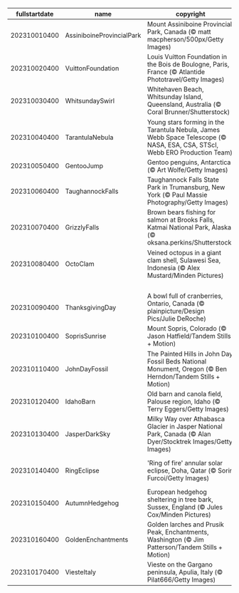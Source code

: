 |fullstartdate|name|copyright|title|image|
|--|--|--|--|--|
202310010400|AssiniboineProvincialPark|Mount Assiniboine Provincial Park, Canada (© matt macpherson/500px/Getty Images)|Whispers of winter|![](/en-CA/2023/10/202310010400AssiniboineProvincialPark.jpg)|
202310020400|VuittonFoundation|Louis Vuitton Foundation in the Bois de Boulogne, Paris, France (© Atlantide Phototravel/Getty Images)|A fashionista art centre|![](/en-CA/2023/10/202310020400VuittonFoundation.jpg)|
202310030400|WhitsundaySwirl|Whitehaven Beach, Whitsunday Island, Queensland, Australia (© Coral Brunner/Shutterstock)|Whitsunday wanderlust|![](/en-CA/2023/10/202310030400WhitsundaySwirl.jpg)|
202310040400|TarantulaNebula|Young stars forming in the Tarantula Nebula, James Webb Space Telescope (© NASA, ESA, CSA, STScI, Webb ERO Production Team)|A spider's Webb of stars|![](/en-CA/2023/10/202310040400TarantulaNebula.jpg)|
202310050400|GentooJump|Gentoo penguins, Antarctica (© Art Wolfe/Getty Images)|Here's how it's done!|![](/en-CA/2023/10/202310050400GentooJump.jpg)|
202310060400|TaughannockFalls|Taughannock Falls State Park in Trumansburg, New York (© Paul Massie Photography/Getty Images)|Nature's majesty awaits!|![](/en-CA/2023/10/202310060400TaughannockFalls.jpg)|
202310070400|GrizzlyFalls|Brown bears fishing for salmon at Brooks Falls, Katmai National Park, Alaska (© oksana.perkins/Shutterstock)|Time for self-serve salmon|![](/en-CA/2023/10/202310070400GrizzlyFalls.jpg)|
202310080400|OctoClam|Veined octopus in a giant clam shell, Sulawesi Sea, Indonesia (© Alex Mustard/Minden Pictures)|Need some 'shell'ter?|![](/en-CA/2023/10/202310080400OctoClam.jpg)|
||||![](/en-CA/2023/10/.jpg)|
202310090400|ThanksgivingDay|A bowl full of cranberries, Ontario, Canada (© plainpicture/Design Pics/Julie DeRoche)|Ready to feast?|![](/en-CA/2023/10/202310090400ThanksgivingDay.jpg)|
202310100400|SoprisSunrise|Mount Sopris, Colorado (© Jason Hatfield/Tandem Stills + Motion)|Rocky Mountain high|![](/en-CA/2023/10/202310100400SoprisSunrise.jpg)|
202310110400|JohnDayFossil|The Painted Hills in John Day Fossil Beds National Monument, Oregon (© Ben Herndon/Tandem Stills + Motion)|Echoes of extinction|![](/en-CA/2023/10/202310110400JohnDayFossil.jpg)|
202310120400|IdahoBarn|Old barn and canola field, Palouse region, Idaho (© Terry Eggers/Getty Images)|Make hay while the sun shines|![](/en-CA/2023/10/202310120400IdahoBarn.jpg)|
202310130400|JasperDarkSky|Milky Way over Athabasca Glacier in Jasper National Park, Canada (© Alan Dyer/Stocktrek Images/Getty Images)|Which one gets your wish?|![](/en-CA/2023/10/202310130400JasperDarkSky.jpg)|
202310140400|RingEclipse|'Ring of fire' annular solar eclipse, Doha, Qatar (© Sorin Furcoi/Getty Images)|And it burns, burns, burns|![](/en-CA/2023/10/202310140400RingEclipse.jpg)|
202310150400|AutumnHedgehog|European hedgehog sheltering in tree bark, Sussex, England (© Jules Cox/Minden Pictures)|This spot's taken|![](/en-CA/2023/10/202310150400AutumnHedgehog.jpg)|
202310160400|GoldenEnchantments|Golden larches and Prusik Peak, Enchantments, Washington (© Jim Patterson/Tandem Stills + Motion)|Enchanting indeed|![](/en-CA/2023/10/202310160400GoldenEnchantments.jpg)|
202310170400|ViesteItaly|Vieste on the Gargano peninsula, Apulia, Italy (© Pilat666/Getty Images)|Life on the edge|![](/en-CA/2023/10/202310170400ViesteItaly.jpg)|
